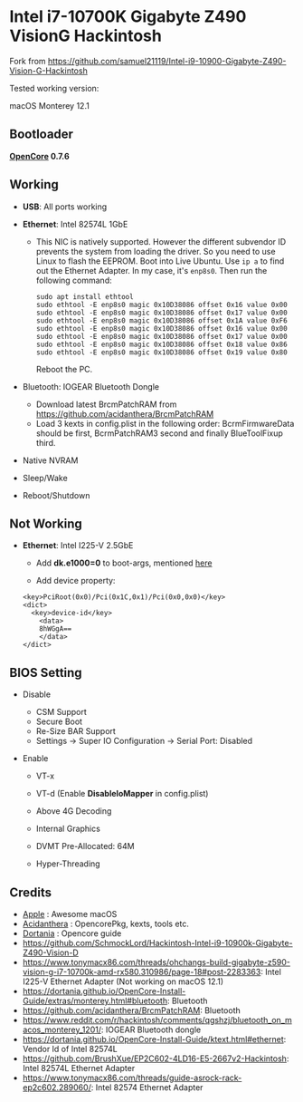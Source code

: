 # Intel i7-10700K Gigabyte Z490 VisionG Hackintosh

Fork from https://github.com/samuel21119/Intel-i9-10900-Gigabyte-Z490-Vision-G-Hackintosh

Tested working version:

macOS Monterey 12.1

## Bootloader

**[OpenCore](https://github.com/acidanthera/OpenCorePkg) 0.7.6**

## Working

- **USB**: All ports working

- **Ethernet**: Intel 82574L 1GbE

  - This NIC is natively supported. However the different subvendor ID prevents the system from loading the driver. So you need to use Linux to flash the EEPROM. Boot into Live Ubuntu. Use ```ip a``` to find out the Ethernet Adapter. In my case, it's ```enp8s0```. Then run the following command:

    ```
    sudo apt install ethtool
    sudo ethtool -E enp8s0 magic 0x10D38086 offset 0x16 value 0x00
    sudo ethtool -E enp8s0 magic 0x10D38086 offset 0x17 value 0x00
    sudo ethtool -E enp8s0 magic 0x10D38086 offset 0x1A value 0xF6
    sudo ethtool -E enp8s0 magic 0x10D38086 offset 0x16 value 0x00
    sudo ethtool -E enp8s0 magic 0x10D38086 offset 0x17 value 0x00
    sudo ethtool -E enp8s0 magic 0x10D38086 offset 0x18 value 0x86
    sudo ethtool -E enp8s0 magic 0x10D38086 offset 0x19 value 0x80
    ```

    Reboot the PC.

- Bluetooth: IOGEAR Bluetooth Dongle

  - Download latest BrcmPatchRAM from https://github.com/acidanthera/BrcmPatchRAM
  - Load 3 kexts in config.plist in the following order: BcrmFirmwareData should be first, BcrmPatchRAM3 second and finally BlueToolFixup third.

- Native NVRAM

- Sleep/Wake

- Reboot/Shutdown

## Not Working

- **Ethernet**: Intel I225-V 2.5GbE

  - Add **dk.e1000=0** to boot-args, mentioned [here](https://dortania.github.io/OpenCore-Install-Guide/config.plist/comet-lake.html#nvram)

  - Add device property:

  ```
  <key>PciRoot(0x0)/Pci(0x1C,0x1)/Pci(0x0,0x0)</key>
  <dict>
    <key>device-id</key>
      <data>
      8hWGgA==
      </data>
  </dict>
  ```

## BIOS Setting

- Disable

  - CSM Support
  - Secure Boot
  - Re-Size BAR Support
  - Settings -> Super IO Configuration -> Serial Port: Disabled

- Enable

  - VT-x

  - VT-d (Enable **DisableIoMapper** in config.plist)

  - Above 4G Decoding

  - Internal Graphics

  - DVMT Pre-Allocated: 64M

  - Hyper-Threading

    

## Credits

- [Apple](https://www.apple.com/) : Awesome macOS
- [Acidanthera](https://github.com/acidanthera) : OpencorePkg, kexts, tools etc.
- [Dortania](https://github.com/dortania) : Opencore guide
- https://github.com/SchmockLord/Hackintosh-Intel-i9-10900k-Gigabyte-Z490-Vision-D
- https://www.tonymacx86.com/threads/ohchangs-build-gigabyte-z590-vision-g-i7-10700k-amd-rx580.310986/page-18#post-2283363: Intel I225-V Ethernet Adapter (Not working on macOS 12.1)
- https://dortania.github.io/OpenCore-Install-Guide/extras/monterey.html#bluetooth: Bluetooth
- https://github.com/acidanthera/BrcmPatchRAM: Bluetooth
- https://www.reddit.com/r/hackintosh/comments/qgshzj/bluetooth_on_macos_monterey_1201/: IOGEAR Bluetooth dongle
- https://dortania.github.io/OpenCore-Install-Guide/ktext.html#ethernet: Vendor Id of Intel 82574L
- https://github.com/BrushXue/EP2C602-4LD16-E5-2667v2-Hackintosh: Intel 82574L Ethernet Adapter
- https://www.tonymacx86.com/threads/guide-asrock-rack-ep2c602.289060/: Intel 82574 Ethernet Adapter